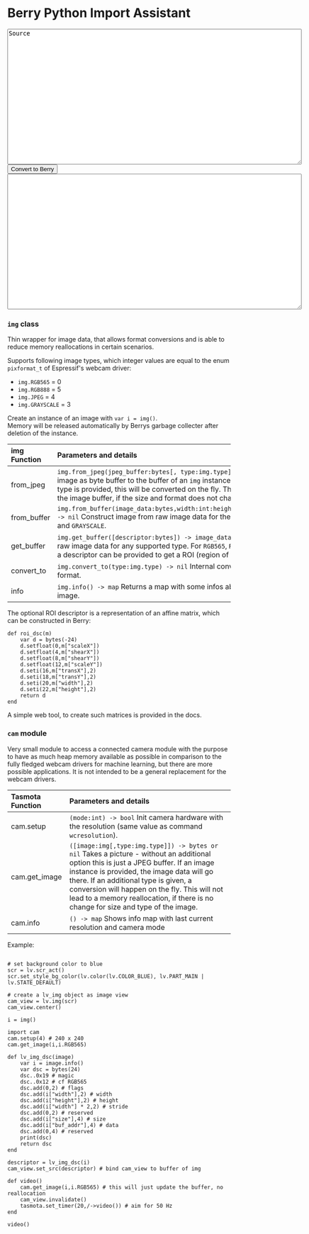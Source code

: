 # Berry Python Import Assistant

<script src="../extra_javascript/python2berry.js"></script>

<textarea name="python_src" id="python_src" rows="20" cols="80">Source
</textarea>

<br>
<button onclick="python2berry()" class="md-button">Convert to Berry</button>
<br>


<textarea name="berry_src" id="berry_src" rows="20" cols="80">
</textarea>


### `img` class

Thin wrapper for image data, that allows format conversions and is able to reduce memory reallocations in certain scenarios.  
  
Supports following image types, which integer values are equal to the enum `pixformat_t` of Espressif's webcam driver:  
- `img.RGB565`      = 0  
- `img.RGB888`      = 5  
- `img.JPEG`        = 4  
- `img.GRAYSCALE`   = 3  

Create an instance of an image with `var i = img()`.  
Memory will be released automatically by Berrys garbage collecter after deletion of the instance.  

img Function|Parameters and details
:---|:---
from_jpeg|`img.from_jpeg(jpeg_buffer:bytes[, type:img.type]) -> nil` Copy JPEG image as byte buffer to the buffer of an `img` instance. If optional image type is provided, this will be converted on the fly. This will not reallocate the image buffer, if the size and format does not change.
from_buffer|`img.from_buffer(image_data:bytes,width:int:height:int,type:img.type) -> nil` Construct image from raw image data for the types `RGB565`, `RGB888` and `GRAYSCALE`.
get_buffer|`img.get_buffer([descriptor:bytes]) -> image_data:bytes` Returns the raw image data for any supported type. For `RGB565`, `RGB888` and `GRAYSCALE` a descriptor can be provided to get a ROI (region of interest).
convert_to|`img.convert_to(type:img.type) -> nil` Internal conversion of the image format.
info|`img.info() -> map` Returns a map with some infos about the current image.
  
The optional ROI descriptor is a representation of an affine matrix, which can be constructed in Berry:
```berry
def roi_dsc(m)
    var d = bytes(-24)
    d.setfloat(0,m["scaleX"])
    d.setfloat(4,m["shearX"])
    d.setfloat(8,m["shearY"])
    d.setfloat(12,m["scaleY"])
    d.seti(16,m["transX"],2)
    d.seti(18,m["transY"],2)
    d.seti(20,m["width"],2)
    d.seti(22,m["height"],2)
    return d
end
```
  
A simple web tool, to create such matrices is provided in the docs.
  

### `cam` module

Very small module to access a connected camera module with the purpose to have as much heap memory available as possible in comparison to the fully fledged webcam drivers for machine learning, but there are more possible applications. It is not intended to be a general replacement for the webcam drivers.
  
Tasmota Function|Parameters and details
:---|:---
cam.setup|`(mode:int) -> bool` Init camera hardware with the resolution (same value as command `wcresolution`).
cam.get_image|`([image:img[,type:img.type]]) -> bytes or nil` Takes a picture - without an additional option this is just a JPEG buffer. If an image instance is provided, the image data will go there. If an additional type is given, a conversion will happen on the fly. This will not lead to a memory reallocation, if there is no change for size and type of the image.
cam.info|`() -> map` Shows info map with last current resolution and camera mode 

Example:  

``` berry

# set background color to blue
scr = lv.scr_act()
scr.set_style_bg_color(lv.color(lv.COLOR_BLUE), lv.PART_MAIN | lv.STATE_DEFAULT)

# create a lv_img object as image view
cam_view = lv.img(scr)
cam_view.center()

i = img()

import cam
cam.setup(4) # 240 x 240
cam.get_image(i,i.RGB565)

def lv_img_dsc(image)
    var i = image.info()
    var dsc = bytes(24)
    dsc..0x19 # magic
    dsc..0x12 # cf RGB565
    dsc.add(0,2) # flags
    dsc.add(i["width"],2) # width
    dsc.add(i["height"],2) # height
    dsc.add(i["width"] * 2,2) # stride
    dsc.add(0,2) # reserved
    dsc.add(i["size"],4) # size
    dsc.add(i["buf_addr"],4) # data
    dsc.add(0,4) # reserved
    print(dsc)
    return dsc
end

descriptor = lv_img_dsc(i)
cam_view.set_src(descriptor) # bind cam_view to buffer of img

def video()
    cam.get_image(i,i.RGB565) # this will just update the buffer, no reallocation
    cam_view.invalidate()
    tasmota.set_timer(20,/->video()) # aim for 50 Hz
end

video()
```


